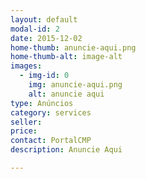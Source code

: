 ```yaml
---
layout: default
modal-id: 2
date: 2015-12-02
home-thumb: anuncie-aqui.png
home-thumb-alt: image-alt
images:
  - img-id: 0
    img: anuncie-aqui.png
    alt: anuncie aqui
type: Anúncios
category: services
seller:
price:
contact: PortalCMP
description: Anuncie Aqui

---
```

